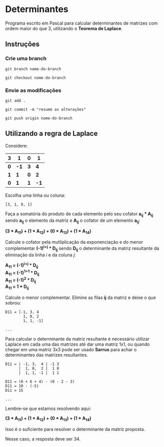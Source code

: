 # Determinantes

Programa escrito em Pascal para calcular determinantes de matrizes com ordem maior do que 3, utilizando o **Teorema de Laplace**.

## Instruções

### Crie uma branch

    git branch nome-do-branch

    git checkout nome-do-branch

### Envie as modificações

    git add .

    git commit -m "resume as alterações"

    git push origin nome-do-branch

## Utilizando a regra de Laplace

Considere:

3 | 1 | 0 | 1
--- | --- | --- | ---
**0** | **-1** | **3** | **4**
**1** | **1** | **0** | **2**
**0** | **1** | **1** | **-1**

Escolha uma linha ou coluna:

    [3, 1, 0, 1]

Faça a somatória do produto de cada elemento pelo seu cofator **a<sub>ij</sub> * A<sub>ij</sub>** sendo **a<sub>ij</sub>** o elemento da matriz e **A<sub>ij</sub>** o cofator de um elemento **a<sub>ij</sub>**:

**(3 * A<sub>11</sub>) + (1 * A<sub>12</sub>) + (0 * A<sub>13</sub>) + (1 * A<sub>14</sub>)**

Calcule o cofator pela mutliplicação da exponenciação e do menor complementar **(-1)<sup>i+j</sup> * D<sub>ij</sub>** sendo **D<sub>ij</sub>** o determinante da matriz resultante da eliminação da linha *i* e da coluna *j*:

**A<sub>11</sub> = (-1)<sup>i+j</sup> * D<sub>ij</sub>  
A<sub>11</sub> = (-1)<sup>1+1</sup> * D<sub>ij</sub>  
A<sub>11</sub> = (-1)<sup>2</sup> * D<sub>ij</sub>  
A<sub>11</sub> = 1 * D<sub>ij</sub>**

Calcule o menor complementar. Elimine as filas **ij** da matriz e deixe o que sobrou:

    D11 = [-1, 3, 4
            1, 0, 2
            1, 1, -1]

    ...

Para calcular o determinante da matriz resultante é necessário utilizar Laplace em cada uma das matrizes até dar uma matriz 1x1, ou quando chegar em uma matriz 3x3 pode ser usado **Sarrus** para achar o determinantes das matrizes resultantes.

    D11 = | -1, 3,  4 | -1 3
          |  1, 0,  2 |  1 0
          |  1, 1, -1 |  1 1

    D11 = (0 + 6 + 4) - (0 - 2 - 3)
    D11 = 10 - (-5)
    D11 = 15

    ...

Lembre-se que estamos resolvendo aqui:

**(3 * A<sub>11</sub>) + (1 * A<sub>12</sub>) + (0 * A<sub>13</sub>) + (1 * A<sub>14</sub>)**

Isso é o suficiente para resolver o determinante da matriz proposta.

Nesse caso, a resposta deve ser 34.
